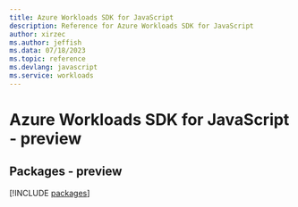 ```yaml
---
title: Azure Workloads SDK for JavaScript
description: Reference for Azure Workloads SDK for JavaScript
author: xirzec
ms.author: jeffish
ms.data: 07/18/2023
ms.topic: reference
ms.devlang: javascript
ms.service: workloads
---
```

# Azure Workloads SDK for JavaScript - preview
## Packages - preview
[!INCLUDE [packages](workloads-index.md)]